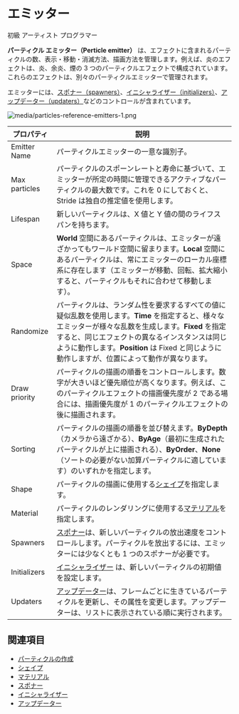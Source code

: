 # エミッター
<!--
# Emitters
-->

<span class="badge text-bg-primary">初級</span>
<span class="badge text-bg-success">アーティスト</span>
<span class="badge text-bg-success">プログラマー</span>
<!--
<span class="badge text-bg-primary">Beginner</span>
<span class="badge text-bg-success">Artist</span>
<span class="badge text-bg-success">Programmer</span>
-->

**パーティクル エミッター（Perticle emitter）** は、エフェクトに含まれるパーティクルの数、表示・移動・消滅方法、描画方法を管理します。例えば、炎のエフェクトは、炎、余炎、煙の 3 つのパーティクルエフェクトで構成されています。これらのエフェクトは、別々のパーティクルエミッターで管理されます。
<!--
**Particle emitters** manage how many particles are in an effect, how they appear, move, and disappear, and how they are drawn. For example, a fire effect might be composed of three separate particle effects: flames, embers, and smoke. Each of these effects is managed by a separate particle emitter.
-->

エミッターには、[スポナー（spawners）](spawners.md)、[イニシャライザー（initializers）](initializers.md)、[アップデーター（updaters）](updaters.md)などのコントロールが含まれています。
<!--
Emitters contain further controls such as [spawners](spawners.md), [initializers](initializers.md), and [updaters](updaters.md).
-->

![media/particles-reference-emitters-1.png](media/particles-reference-emitters-1.png) 

| プロパティ        | 説明
| ---------------- | -----------
| Emitter Name     | パーティクルエミッターの一意な識別子。
| Max particles    | パーティクルのスポーンレートと寿命に基づいて、エミッターが所定の時間に管理できるアクティブなパーティクルの最大数です。これを 0 にしておくと、Stride は独自の推定値を使用します。
| Lifespan         | 新しいパーティクルは、X 値と Y 値の間のライフスパンを持ちます。
| Space            | **World** 空間にあるパーティクルは、エミッターが遠ざかってもワールド空間に留まります。**Local** 空間にあるパーティクルは、常にエミッターのローカル座標系に存在します（エミッターが移動、回転、拡大縮小すると、パーティクルもそれに合わせて移動します）。
| Randomize        | パーティクルは、ランダム性を要求するすべての値に疑似乱数を使用します。**Time** を指定すると、様々なエミッターが様々な乱数を生成します。**Fixed** を指定すると、同じエフェクトの異なるインスタンスは同じように動作します。**Position** は Fixed と同じように動作しますが、位置によって動作が異なります。
| Draw priority    | パーティクルの描画の順番をコントロールします。数字が大きいほど優先順位が高くなります。例えば、このパーティクルエフェクトの描画優先度が 2 である場合には、描画優先度が 1 のパーティクルエフェクトの後に描画されます。
| Sorting          | パーティクルの描画の順番を並び替えます。**ByDepth**（カメラから遠ざかる）、**ByAge**（最初に生成されたパーティクルが上に描画される）、**ByOrder**、**None**（ソートの必要がない加算パーティクルに適しています）のいずれかを指定します。
| Shape            | パーティクルの描画に使用する[シェイプ](shapes.md)を指定します。
| Material         | パーティクルのレンダリングに使用する[マテリアル](material.md)を指定します。
| Spawners         | [スポナー](spawners.md)は、新しいパーティクルの放出速度をコントロールします。パーティクルを放出するには、エミッターには少なくとも 1 つのスポナーが必要です。
| Initializers     | [イニシャライザー](initializers.md) は、新しいパーティクルの初期値を設定します。
| Updaters         | [アップデーター](updaters.md)は、フレームごとに生きているパーティクルを更新し、その属性を変更します。アップデーターは、リストに表示されている順に実行されます。

<!--
| Property         | Description
| ---------------- | -----------
| Emitter name     | A unique identifier for the particle emitter
| Max particles    | The maximum number of active particles the emitter can manage at a given time, based on the particles' spawn rate and lifespan. If you leave this at 0, Stride uses its own estimate.
| Lifespan         | New particles have a lifespan between these two values
| Space            | Particles in **world** space remain in the world space when the emitter moves away from them. Particles in **local** space always exist in the emitter's local coordinate system; if the emitter moves, rotates, or scales, the particles move with it.
| Randomize        | Particles use pseudo-random values for everything which requires randomness. If you set this to **Time**, different emitters generate different random numbers. If you set it to **Fixed**, different instances of the same effect behave identically. **Position** acts as Fixed but is different for different positions.
| Draw priority    |  This controls the order in which particles are drawn. Higher numbers have higher priority. For example, if this particle effect has a draw priority of 2, it will be drawn after a particle effect with a draw priority of 1.
| Sorting          | Choose if the articles should be drawn by **depth** (away from the camera), **age** (particles spawned first are drawn on top), **order**, or in no order **none** (good for additive particles, which need no sorting). |
| Shape            | Specifies the [shape](shapes.md) used to draw the particles
| Material         | Specifies the [material](materials.md) used to render the particles
| Spawners         | [Spawners](spawners.md) control how quickly new particles are emitted. To emit particles, emitters must have at least one spawner.
| Initializers     | [Initializers](initializers.md) set the initial values of new particles
| Updaters         | [Updaters](updaters.md) update living particles every frame, changing their attributes. Updaters execute in the order in which they appear on the list.
-->

## 関連項目
<!--
## See also
-->

* [パーティクルの作成](create-particles.md)
* [シェイプ](shapes.md)
* [マテリアル](materials.md)
* [スポナー](spawners.md)
* [イニシャライザー](initializers.md)
* [アップデーター](updaters.md)

<!--
* [Create particles](create-particles.md)

* [Shapes](shapes.md)

* [Materials](materials.md)

* [Spawners](spawners.md)

* [Initializers](initializers.md)

* [Updaters](updaters.md)
-->